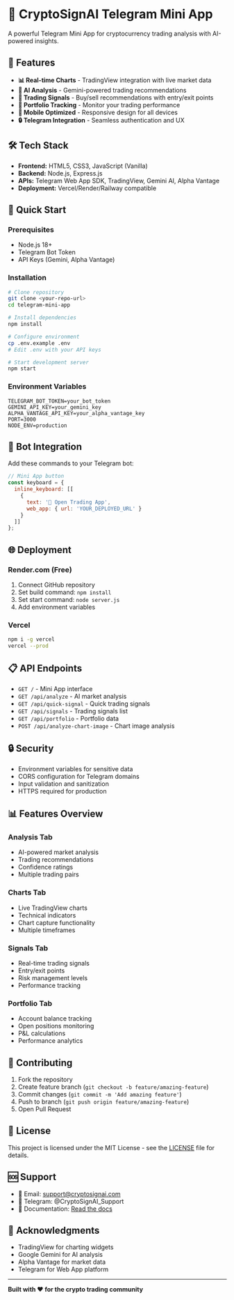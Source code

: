 # 🚀 CryptoSignAI Telegram Mini App

A powerful Telegram Mini App for cryptocurrency trading analysis with AI-powered insights.

## 🎯 Features

- **📊 Real-time Charts** - TradingView integration with live market data
- **🤖 AI Analysis** - Gemini-powered trading recommendations
- **🎯 Trading Signals** - Buy/sell recommendations with entry/exit points
- **💼 Portfolio Tracking** - Monitor your trading performance
- **📱 Mobile Optimized** - Responsive design for all devices
- **🔒 Telegram Integration** - Seamless authentication and UX

## 🛠️ Tech Stack

- **Frontend:** HTML5, CSS3, JavaScript (Vanilla)
- **Backend:** Node.js, Express.js
- **APIs:** Telegram Web App SDK, TradingView, Gemini AI, Alpha Vantage
- **Deployment:** Vercel/Render/Railway compatible

## 🚀 Quick Start

### Prerequisites
- Node.js 18+
- Telegram Bot Token
- API Keys (Gemini, Alpha Vantage)

### Installation

```bash
# Clone repository
git clone <your-repo-url>
cd telegram-mini-app

# Install dependencies
npm install

# Configure environment
cp .env.example .env
# Edit .env with your API keys

# Start development server
npm start
```

### Environment Variables

```env
TELEGRAM_BOT_TOKEN=your_bot_token
GEMINI_API_KEY=your_gemini_key
ALPHA_VANTAGE_API_KEY=your_alpha_vantage_key
PORT=3000
NODE_ENV=production
```

## 📱 Bot Integration

Add these commands to your Telegram bot:

```javascript
// Mini App button
const keyboard = {
  inline_keyboard: [[
    {
      text: '🚀 Open Trading App',
      web_app: { url: 'YOUR_DEPLOYED_URL' }
    }
  ]]
};
```

## 🌐 Deployment

### Render.com (Free)
1. Connect GitHub repository
2. Set build command: `npm install`
3. Set start command: `node server.js`
4. Add environment variables

### Vercel
```bash
npm i -g vercel
vercel --prod
```

## 📋 API Endpoints

- `GET /` - Mini App interface
- `GET /api/analyze` - AI market analysis
- `GET /api/quick-signal` - Quick trading signals
- `GET /api/signals` - Trading signals list
- `GET /api/portfolio` - Portfolio data
- `POST /api/analyze-chart-image` - Chart image analysis

## 🔒 Security

- Environment variables for sensitive data
- CORS configuration for Telegram domains
- Input validation and sanitization
- HTTPS required for production

## 📊 Features Overview

### Analysis Tab
- AI-powered market analysis
- Trading recommendations
- Confidence ratings
- Multiple trading pairs

### Charts Tab
- Live TradingView charts
- Technical indicators
- Chart capture functionality
- Multiple timeframes

### Signals Tab
- Real-time trading signals
- Entry/exit points
- Risk management levels
- Performance tracking

### Portfolio Tab
- Account balance tracking
- Open positions monitoring
- P&L calculations
- Performance analytics

## 🤝 Contributing

1. Fork the repository
2. Create feature branch (`git checkout -b feature/amazing-feature`)
3. Commit changes (`git commit -m 'Add amazing feature'`)
4. Push to branch (`git push origin feature/amazing-feature`)
5. Open Pull Request

## 📄 License

This project is licensed under the MIT License - see the [LICENSE](LICENSE) file for details.

## 🆘 Support

- 📧 Email: support@cryptosignai.com
- 💬 Telegram: @CryptoSignAI_Support
- 📖 Documentation: [Read the docs](./DEPLOYMENT.md)

## 🎉 Acknowledgments

- TradingView for charting widgets
- Google Gemini for AI analysis
- Alpha Vantage for market data
- Telegram for Web App platform

---

**Built with ❤️ for the crypto trading community**
